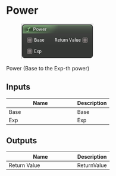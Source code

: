 # Power

<div align="left" data-full-width="false">

<figure><img src="../../../../api/Math/Float/Power.png" alt=""><figcaption></figcaption></figure>

</div>

Power (Base to the Exp-th power)

## Inputs

<table><thead><tr><th width="170">Name</th><th>Description</th></tr></thead><tbody><tr><td>Base</td><td>Base</td></tr><tr><td>Exp</td><td>Exp</td></tr></tbody></table>

## Outputs

<table><thead><tr><th width="170">Name</th><th>Description</th></tr></thead><tbody><tr><td>Return Value</td><td>ReturnValue</td></tr></tbody></table>
